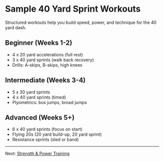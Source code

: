 # Sample 40 Yard Sprint Workouts

Structured workouts help you build speed, power, and technique for the 40 yard dash.

## Beginner (Weeks 1-2)
- 4 x 20 yard accelerations (full rest)
- 3 x 40 yard sprints (walk back recovery)
- Drills: A-skips, B-skips, high knees

## Intermediate (Weeks 3-4)
- 5 x 30 yard sprints
- 4 x 40 yard sprints (timed)
- Plyometrics: box jumps, broad jumps

## Advanced (Weeks 5+)
- 6 x 40 yard sprints (focus on start)
- Flying 20s (20 yard build-up, 20 yard sprint)
- Resistance sprints (sled or band)

---
Next: [Strength & Power Training](05_Strength_and_Power_Training.md)
